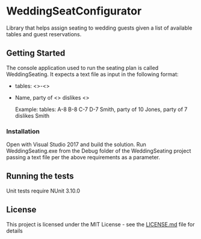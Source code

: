 # WeddingSeatConfigurator

Library that helps assign seating to wedding guests given a list of available tables and guest reservations.

## Getting Started

The console application used to run the seating plan is called WeddingSeating. It expects a text file as input in the following format:
- tables: <<letter>>-<<number of seats>>
- Name, party of <<number of guests>> dislikes <<Names>>
  
  Example: 
  tables: A-8 B-8 C-7 D-7
  Smith, party of 10 
  Jones, party of 7 dislikes Smith

### Installation

Open with Visual Studio 2017 and build the solution. Run WeddingSeating.exe from the Debug folder of the WeddingSeating project passing a text file per the above requirements as a parameter. 

## Running the tests

Unit tests require NUnit 3.10.0

## License

This project is licensed under the MIT License - see the [LICENSE.md](LICENSE.md) file for details
